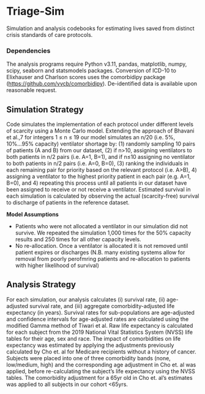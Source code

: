 # Triage-Sim
Simulation and analysis codebooks for estimating lives saved from distinct crisis standards of care protocols.

### Dependencies
The analysis programs require Python v3.11, pandas, matplotlib, numpy, scipy, seaborn and statsmodels packages. Conversion of ICD-10 to Elixhauser and Charlson scores uses the comorbidipy package (https://github.com/vvcb/comorbidipy). De-identified data is available upon reasonable request.

## Simulation Strategy
Code simulates the implementation of each protocol under different levels of scarcity using a Monte Carlo model. Extending the approach of Bhavani et al.,7 for integers 1 ≤ n ≤ 19 our model simulates an n/20 (i.e. 5%, 10%...95% capacity) ventilator shortage by: (1) randomly sampling 10 pairs of patients (A and B) from our dataset, (2) if n>10, assigning ventilators to both patients in n/2 pairs (i.e. A=1, B=1), and if n≤10 assigning no ventilator to both patients in n/2 pairs (i.e. A=0, B=0), (3) ranking the individuals in each remaining pair for priority based on the relevant protocol (i.e. A>B), 4) assigning a ventilator to the highest priority patient in each pair (e.g. A=1, B=0), and 4) repeating this process until all patients in our dataset have been assigned to receive or not receive a ventilator. Estimated survival in each simulation is calculated by observing the actual (scarcity-free) survival to discharge of patients in the reference dataset. 

**Model Assumptions**
 - Patients who were not allocated a ventilator in our simulation did not survive. We repeated the simulation 1,000 times for the 50% capacity results and 250 times for all other capacity levels.
 - No re-allocation. Once a ventilator is allocated it is not removed until patient expires or discharges (N.B. many existing systems allow for removal from poorly perofmring patients and re-allocation to patients with higher likelihood of survival)

## Analysis Strategy
For each simulation, our analysis calculates (i) survival rate, (ii) age-adjusted survival rate, and (iii) aggregate comorbidity-adjusted life expectancy (in years). Survival rates for sub-populations are age-adjusted and confidence intervals for age-adjusted rates are calculated using the modified Gamma method of Tiwari et al. Raw life expectancy is calculated for each subject from the 2019 National Vital Statistics System (NVSS) life tables for their age, sex and race. The impact of comorbidities on life expectancy was estimated by applying the adjustments previously calculated by Cho et. al for Medicare recipients without a history of cancer. Subjects were placed into one of three comorbidity bands (none, low/medium, high) and the corresponding age adjustment in Cho et. al was applied, before re-calculating the subject’s life expectancy using the NVSS tables. The comorbidity adjustment for a 65yr old in Cho et. al’s estimates was applied to all subjects in our cohort <65yrs.
